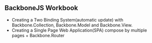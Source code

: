 ## BackboneJS Workbook

- Creating a Two Binding System(automatic update) with Backbone.Collection, Backbone.Model and Backbone.View.
- Creating a Single Page Web Application(SPA) compose by multiple pages + Backbone.Router
